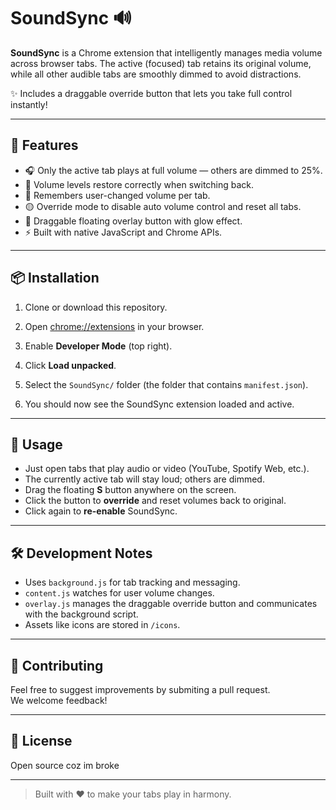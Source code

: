 # SoundSync 🔊

**SoundSync** is a Chrome extension that intelligently manages media volume across browser tabs. The active (focused) tab retains its original volume, while all other audible tabs are smoothly dimmed to avoid distractions.

✨ Includes a draggable override button that lets you take full control instantly!

---

## 🚀 Features

- 🎧 Only the active tab plays at full volume — others are dimmed to 25%.
- 🔄 Volume levels restore correctly when switching back.
- 🧠 Remembers user-changed volume per tab.
- 🟡 Override mode to disable auto volume control and reset all tabs.
- 🌈 Draggable floating overlay button with glow effect.
- ⚡ Built with native JavaScript and Chrome APIs.

---

## 📦 Installation

1. Clone or download this repository.

2. Open [chrome://extensions](chrome://extensions) in your browser.

3. Enable **Developer Mode** (top right).

4. Click **Load unpacked**.

5. Select the `SoundSync/` folder (the folder that contains `manifest.json`).

6. You should now see the SoundSync extension loaded and active.

---

## 🧪 Usage

- Just open tabs that play audio or video (YouTube, Spotify Web, etc.).
- The currently active tab will stay loud; others are dimmed.
- Drag the floating **S** button anywhere on the screen.
- Click the button to **override** and reset volumes back to original.
- Click again to **re-enable** SoundSync.

---

## 🛠️ Development Notes

- Uses `background.js` for tab tracking and messaging.
- `content.js` watches for user volume changes.
- `overlay.js` manages the draggable override button and communicates with the background script.
- Assets like icons are stored in `/icons`.

---

## 🧠 Contributing

Feel free to suggest improvements by submiting a pull request.  
We welcome feedback!

---

## 📃 License

Open source coz im broke

---

> Built with ❤️ to make your tabs play in harmony.
